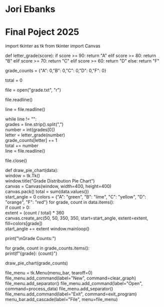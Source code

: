 # Jori Ebanks
# Final Poject 2025
import tkinter as tk
from tkinter import Canvas


def letter_grade(score):
    if score >= 90:
        return "A"
    elif score >= 80:
        return "B"
    elif score >= 70:
        return "C"
    elif score >= 60:
        return "D"
    else:
        return "F"

grade_counts = {"A": 0,"B": 0,"C": 0,"D": 0,"F": 0}

total = 0

file = open("grade.txt", "r")

file.readline()

line = file.readline()

while line != "":    
    grades = line.strip().split(",")    
    number = int(grades[0])    
    letter = letter_grade(number)    
    grade_counts[letter] += 1    
    total += number    
    line = file.readline()

file.close()


def draw_pie_chart(data):    
    window = tk.Tk()    
    window.title("Grade Distribution Pie Chart")    
    canvas = Canvas(window, width=400, height=400)    
    canvas.pack()
    total = sum(data.values())    
    start_angle = 0
        colors = {"A": "green", "B": "lime", "C": "yellow", "D": "orange", "F": "red"}
    for grade, count in data.items():    
        if count > 0:            
            extent = (count / total) * 360            
            canvas.create_arc(50, 50, 350, 350, start=start_angle, extent=extent, fill=colors[grade])            
            start_angle += extent
    window.mainloop() 

print("\nGrade Counts:")

for grade, count in grade_counts.items():    
    print(f"{grade}: {count}")


draw_pie_chart(grade_counts)

file_menu = tk.Menu(menu_bar, tearoff=0)
file_menu.add_command(label="New", command=clear_graph)
file_menu.add_separator()
file_menu.add_command(label="Open", command=process_data)
file_menu.add_separator()
file_menu.add_command(label="Exit", command=exit_program)
menu_bar.add_cascade(label="File", menu=file_menu)


